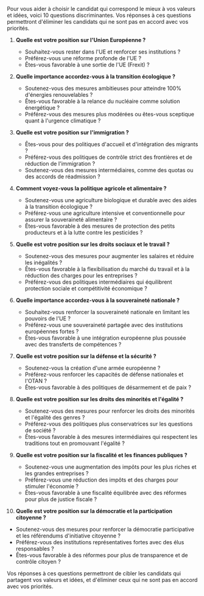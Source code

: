 Pour vous aider à choisir le candidat qui correspond le mieux à vos valeurs et idées, voici 10 questions discriminantes. Vos réponses à ces questions permettront d'éliminer les candidats qui ne sont pas en accord avec vos priorités.

1. **Quelle est votre position sur l'Union Européenne ?**
    - Souhaitez-vous rester dans l'UE et renforcer ses institutions ?
    - Préférez-vous une réforme profonde de l'UE ?
    - Êtes-vous favorable à une sortie de l'UE (Frexit) ?

2. **Quelle importance accordez-vous à la transition écologique ?**
    - Soutenez-vous des mesures ambitieuses pour atteindre 100% d'énergies renouvelables ?
    - Êtes-vous favorable à la relance du nucléaire comme solution énergétique ?
    - Préférez-vous des mesures plus modérées ou êtes-vous sceptique quant à l'urgence climatique ?

3. **Quelle est votre position sur l'immigration ?**
    - Êtes-vous pour des politiques d'accueil et d'intégration des migrants ?
    - Préférez-vous des politiques de contrôle strict des frontières et de réduction de l'immigration ?
    - Soutenez-vous des mesures intermédiaires, comme des quotas ou des accords de réadmission ?

4. **Comment voyez-vous la politique agricole et alimentaire ?**
    - Soutenez-vous une agriculture biologique et durable avec des aides à la transition écologique ?
    - Préférez-vous une agriculture intensive et conventionnelle pour assurer la souveraineté alimentaire ?
    - Êtes-vous favorable à des mesures de protection des petits producteurs et à la lutte contre les pesticides ?

5. **Quelle est votre position sur les droits sociaux et le travail ?**
    - Soutenez-vous des mesures pour augmenter les salaires et réduire les inégalités ?
    - Êtes-vous favorable à la flexibilisation du marché du travail et à la réduction des charges pour les entreprises ?
    - Préférez-vous des politiques intermédiaires qui équilibrent protection sociale et compétitivité économique ?

6. **Quelle importance accordez-vous à la souveraineté nationale ?**
    - Souhaitez-vous renforcer la souveraineté nationale en limitant les pouvoirs de l'UE ?
    - Préférez-vous une souveraineté partagée avec des institutions européennes fortes ?
    - Êtes-vous favorable à une intégration européenne plus poussée avec des transferts de compétences ?

7. **Quelle est votre position sur la défense et la sécurité ?**
    - Soutenez-vous la création d'une armée européenne ?
    - Préférez-vous renforcer les capacités de défense nationales et l'OTAN ?
    - Êtes-vous favorable à des politiques de désarmement et de paix ?

8. **Quelle est votre position sur les droits des minorités et l'égalité ?**
    - Soutenez-vous des mesures pour renforcer les droits des minorités et l'égalité des genres ?
    - Préférez-vous des politiques plus conservatrices sur les questions de société ?
    - Êtes-vous favorable à des mesures intermédiaires qui respectent les traditions tout en promouvant l'égalité ?

9. **Quelle est votre position sur la fiscalité et les finances publiques ?**
    - Soutenez-vous une augmentation des impôts pour les plus riches et les grandes entreprises ?
    - Préférez-vous une réduction des impôts et des charges pour stimuler l'économie ?
    - Êtes-vous favorable à une fiscalité équilibrée avec des réformes pour plus de justice fiscale ?

10. **Quelle est votre position sur la démocratie et la participation citoyenne ?**
- Soutenez-vous des mesures pour renforcer la démocratie participative et les référendums d'initiative citoyenne ?
- Préférez-vous des institutions représentatives fortes avec des élus responsables ?
- Êtes-vous favorable à des réformes pour plus de transparence et de contrôle citoyen ?

Vos réponses à ces questions permettront de cibler les candidats qui partagent vos valeurs et idées, et d'éliminer ceux qui ne sont pas en accord avec vos priorités.
